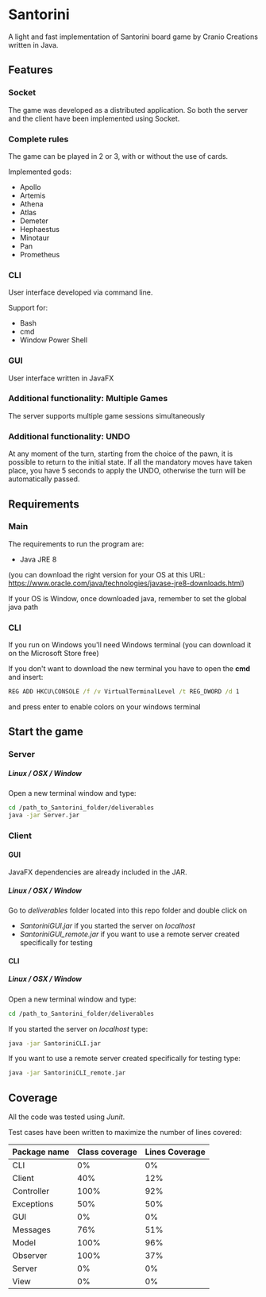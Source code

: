 # Santorini

A light and fast implementation of Santorini board game by Cranio Creations written in Java.

## Features

### Socket

The game was developed as a distributed application. So both the server and the client have been implemented using Socket.

### Complete rules

The game can be played in 2 or 3, with or without the use of cards.

Implemented gods:

- Apollo
- Artemis
- Athena
- Atlas
- Demeter
- Hephaestus
- Minotaur
- Pan
- Prometheus

### CLI

User interface developed via command line.

Support for:

- Bash
- cmd
- Window Power Shell

### GUI

User interface written in JavaFX

### Additional functionality: Multiple Games

The server supports multiple game sessions simultaneously

### Additional functionality: UNDO

At any moment of the turn, starting from the choice of the pawn, it is possible to return to the initial state.
If all the mandatory moves have taken place, you have 5 seconds to apply the UNDO, otherwise the turn will be automatically passed.

## Requirements

### Main

The requirements to run the program are:

- Java JRE 8 

(you can download the right version for your OS at this URL: https://www.oracle.com/java/technologies/javase-jre8-downloads.html)

If your OS is Window, once downloaded java, remember to set the global java path

### CLI

If you run on Windows you'll need Windows terminal (you can download it on the Microsoft Store free)

If you don't want to download the new terminal you have to open the **cmd** and insert:

```cmd
REG ADD HKCU\CONSOLE /f /v VirtualTerminalLevel /t REG_DWORD /d 1
```
and press enter to enable colors on your windows terminal

## Start the game

### Server

##### Linux / OSX / Window

Open a new terminal window and type:

```bash
cd /path_to_Santorini_folder/deliverables
java -jar Server.jar
```

### Client

#### GUI

JavaFX dependencies are already included in the JAR.

##### Linux / OSX / Window

Go to *deliverables* folder located into this repo folder and double click on

- *SantoriniGUI.jar* if you started the server on *localhost*
- *SantoriniGUI_remote.jar* if you want to use a remote server created specifically for testing

#### CLI

##### Linux / OSX / Window

Open a new terminal window and type:

```bash
cd /path_to_Santorini_folder/deliverables
```

If you started the server on *localhost* type:

```bash
java -jar SantoriniCLI.jar
```

If you want to use a remote server created specifically for testing type:

```bash
java -jar SantoriniCLI_remote.jar
```

## Coverage

All the code was tested using *Junit*. 

Test cases have been written to maximize the number of lines covered:


**Package name** | **Class coverage** | **Lines Coverage**
------------ | ------------- | -------------
CLI | 0% | 0%
Client | 40% | 12%
Controller | 100% | 92%
Exceptions | 50% | 50%
GUI | 0% | 0%
Messages | 76% | 51%
Model | 100% | 96%
Observer | 100% | 37%
Server | 0% | 0%
View | 0% | 0%

